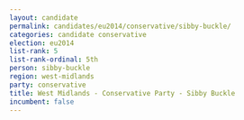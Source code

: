 ```yaml
---
layout: candidate
permalink: candidates/eu2014/conservative/sibby-buckle/
categories: candidate conservative
election: eu2014
list-rank: 5
list-rank-ordinal: 5th
person: sibby-buckle
region: west-midlands
party: conservative
title: West Midlands - Conservative Party - Sibby Buckle
incumbent: false
---
```

